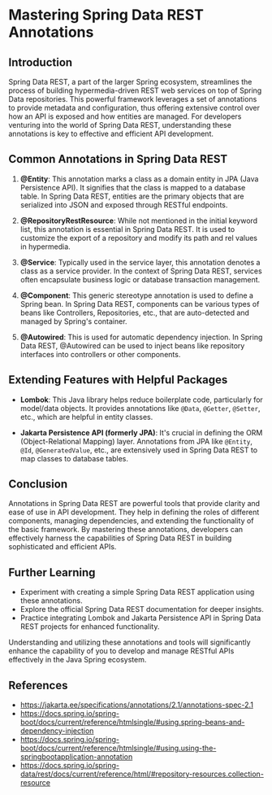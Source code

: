 # Mastering Spring Data REST Annotations

## Introduction

Spring Data REST, a part of the larger Spring ecosystem, streamlines the process of building hypermedia-driven REST web
services on top of Spring Data repositories. This powerful framework leverages a set of annotations to provide metadata
and configuration, thus offering extensive control over how an API is exposed and how entities are managed. For
developers venturing into the world of Spring Data REST, understanding these annotations is key to effective and
efficient API development.

## Common Annotations in Spring Data REST

1. **@Entity**: This annotation marks a class as a domain entity in JPA (Java Persistence API). It signifies that the
   class is mapped to a database table. In Spring Data REST, entities are the primary objects that are serialized into
   JSON and exposed through RESTful endpoints.

2. **@RepositoryRestResource**: While not mentioned in the initial keyword list, this annotation is essential in Spring
   Data REST. It is used to customize the export of a repository and modify its path and rel values in hypermedia.

3. **@Service**: Typically used in the service layer, this annotation denotes a class as a service provider. In the
   context of Spring Data REST, services often encapsulate business logic or database transaction management.

4. **@Component**: This generic stereotype annotation is used to define a Spring bean. In Spring Data REST, components
   can be various types of beans like Controllers, Repositories, etc., that are auto-detected and managed by Spring's
   container.

5. **@Autowired**: This is used for automatic dependency injection. In Spring Data REST, @Autowired can be used to
   inject beans like repository interfaces into controllers or other components.

## Extending Features with Helpful Packages

- **Lombok**: This Java library helps reduce boilerplate code, particularly for model/data objects. It provides
  annotations like `@Data`, `@Getter`, `@Setter`, etc., which are helpful in entity classes.

- **Jakarta Persistence API (formerly JPA)**: It's crucial in defining the ORM (Object-Relational Mapping) layer.
  Annotations from JPA like `@Entity`, `@Id`, `@GeneratedValue`, etc., are extensively used in Spring Data REST to map
  classes to database tables.

## Conclusion

Annotations in Spring Data REST are powerful tools that provide clarity and ease of use in API development. They help in
defining the roles of different components, managing dependencies, and extending the functionality of the basic
framework. By mastering these annotations, developers can effectively harness the capabilities of Spring Data REST in
building sophisticated and efficient APIs.

## Further Learning

- Experiment with creating a simple Spring Data REST application using these annotations.
- Explore the official Spring Data REST documentation for deeper insights.
- Practice integrating Lombok and Jakarta Persistence API in Spring Data REST projects for enhanced functionality.

Understanding and utilizing these annotations and tools will significantly enhance the capability of you to develop
and manage RESTful APIs effectively in the Java Spring ecosystem.

## References

- https://jakarta.ee/specifications/annotations/2.1/annotations-spec-2.1
- https://docs.spring.io/spring-boot/docs/current/reference/htmlsingle/#using.spring-beans-and-dependency-injection
- https://docs.spring.io/spring-boot/docs/current/reference/htmlsingle/#using.using-the-springbootapplication-annotation
- https://docs.spring.io/spring-data/rest/docs/current/reference/html/#repository-resources.collection-resource
